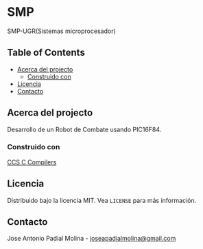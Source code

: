 <!-- PROJECT -->
# SMP
SMP-UGR(Sistemas microprocesador)

<!-- TABLE OF CONTENTS -->
## Table of Contents

* [Acerca del projecto](#about-the-project)
  * [Construido con](#built-with)
* [Licencia](#license)
* [Contacto](#contact)


<!-- Acerca del projecto -->
## Acerca del projecto

Desarrollo de un Robot de Combate usando PIC16F84.

### Construido con
[CCS C Compilers](http://www.ccsinfo.com/content.php?page=compilers)

<!-- LICENCIA -->
## Licencia

Distribuido bajo la licencia MIT. Vea `LICENSE` para más información.

<!-- CONTACTO -->
## Contacto

Jose Antonio Padial Molina - joseapadialmolina@gmail.com
